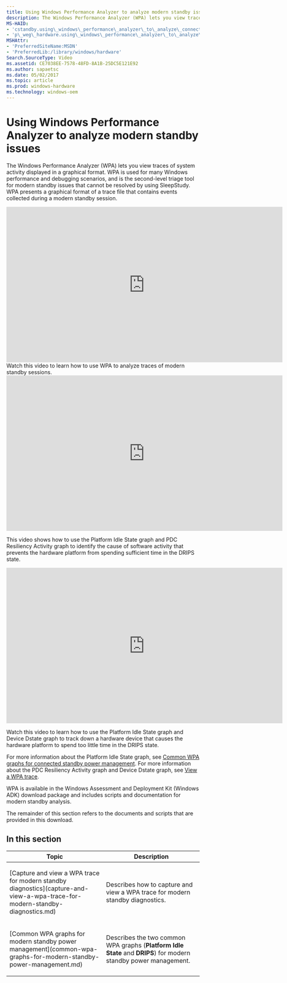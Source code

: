 ```yaml
---
title: Using Windows Performance Analyzer to analyze modern standby issues
description: The Windows Performance Analyzer (WPA) lets you view traces of system activity displayed in a graphical format.
MS-HAID:
- 'cstandby.using\_windows\_performance\_analyzer\_to\_analyze\_connected\_standby\_issues'
- 'p\_weg\_hardware.using\_windows\_performance\_analyzer\_to\_analyze\_modern\_standby\_issues'
MSHAttr:
- 'PreferredSiteName:MSDN'
- 'PreferredLib:/library/windows/hardware'
Search.SourceType: Video
ms.assetid: CE7038EE-7578-48FD-8A1B-25DC5E121E92
ms.author: sapaetsc
ms.date: 05/02/2017
ms.topic: article
ms.prod: windows-hardware
ms.technology: windows-oem
---
```


# Using Windows Performance Analyzer to analyze modern standby issues


The Windows Performance Analyzer (WPA) lets you view traces of system activity displayed in a graphical format. WPA is used for many Windows performance and debugging scenarios, and is the second-level triage tool for modern standby issues that cannot be resolved by using SleepStudy. WPA presents a graphical format of a trace file that contains events collected during a modern standby session.

<iframe src="https://hubs-video.ssl.catalog.video.msn.com/embed/bd4080eb-b9df-4c1f-9df7-534347404937/IA?csid=ux-en-us&MsnPlayerLeadsWith=html&PlaybackMode=Inline&MsnPlayerDisplayShareBar=false&MsnPlayerDisplayInfoButton=false&iframe=true&QualityOverride=HD" width="720" height="405" allowFullScreen="true" frameBorder="0" scrolling="no">A video describing  how to use WPA to analyze traces of modern standby sessions.</iframe>
Watch this video to learn how to use WPA to analyze traces of modern standby sessions.

<iframe src="https://hubs-video.ssl.catalog.video.msn.com/embed/4c927140-ccea-40be-8fa9-1885f61bb28f/IA?csid=ux-en-us&MsnPlayerLeadsWith=html&PlaybackMode=Inline&MsnPlayerDisplayShareBar=false&MsnPlayerDisplayInfoButton=false&iframe=true&QualityOverride=HD" width="720" height="405" allowFullScreen="true" frameBorder="0" scrolling="no">A video describing how to use the Platform Idle State graph and PDC Resiliency Activity graph to identify the cause of software activity</iframe>

This video shows how to use the Platform Idle State graph and PDC Resiliency Activity graph to identify the cause of software activity that prevents the hardware platform from spending sufficient time in the DRIPS state.

<iframe src="https://hubs-video.ssl.catalog.video.msn.com/embed/77ba406f-299d-4262-ab3b-a3c6e7e55d60/IA?csid=ux-en-us&MsnPlayerLeadsWith=html&PlaybackMode=Inline&MsnPlayerDisplayShareBar=false&MsnPlayerDisplayInfoButton=false&iframe=true&QualityOverride=HD" width="720" height="405" allowFullScreen="true" frameBorder="0" scrolling="no">A video describing how to use the Platform Idle State graph and Device Dstate graph to track down a hardware device that causes the hardware platform to spend too little time in the DRIPS state.</iframe>

Watch this video to learn how to use the Platform Idle State graph and Device Dstate graph to track down a hardware device that causes the hardware platform to spend too little time in the DRIPS state.

For more information about the Platform Idle State graph, see [Common WPA graphs for connected standby power management](common-wpa-graphs-for-modern-standby-power-management.md). For more information about the PDC Resiliency Activity graph and Device Dstate graph, see [View a WPA trace](capture-and-view-a-wpa-trace-for-modern-standby-diagnostics.md#view-a-wpa-trace).

WPA is available in the Windows Assessment and Deployment Kit (Windows ADK) download package and includes scripts and documentation for modern standby analysis.

The remainder of this section refers to the documents and scripts that are provided in this download.

## In this section


<table>
<colgroup>
<col width="50%" />
<col width="50%" />
</colgroup>
<thead>
<tr class="header">
<th>Topic</th>
<th>Description</th>
</tr>
</thead>
<tbody>
<tr class="odd">
<td><p>[Capture and view a WPA trace for modern standby diagnostics](capture-and-view-a-wpa-trace-for-modern-standby-diagnostics.md)</p></td>
<td><p>Describes how to capture and view a WPA trace for modern standby diagnostics.</p></td>
</tr>
<tr class="even">
<td><p>[Common WPA graphs for modern standby power management](common-wpa-graphs-for-modern-standby-power-management.md)</p></td>
<td><p>Describes the two common WPA graphs (<strong>Platform Idle State</strong> and <strong>DRIPS</strong>) for modern standby power management.</p></td>
</tr>
</tbody>
</table>

 

 

 






